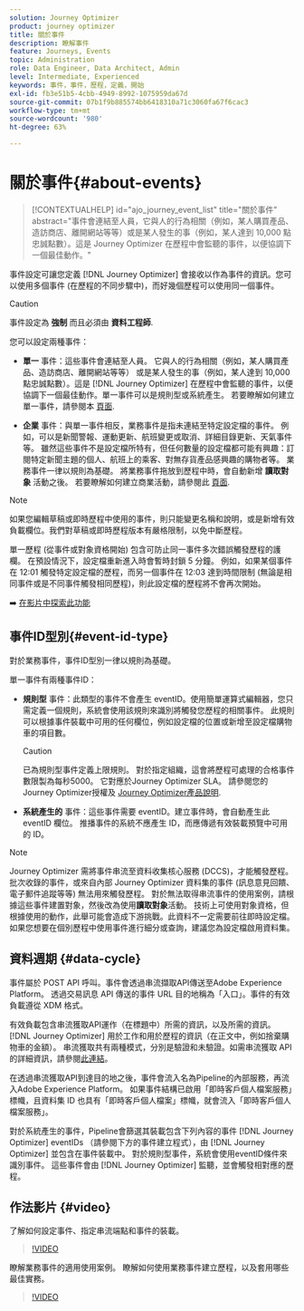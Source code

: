```yaml
---
solution: Journey Optimizer
product: journey optimizer
title: 關於事件
description: 瞭解事件
feature: Journeys, Events
topic: Administration
role: Data Engineer, Data Architect, Admin
level: Intermediate, Experienced
keywords: 事件，事件，歷程，定義，開始
exl-id: fb3e51b5-4cbb-4949-8992-1075959da67d
source-git-commit: 07b1f9b885574bb6418310a71c3060fa67f6cac3
workflow-type: tm+mt
source-wordcount: '980'
ht-degree: 63%

---
```


# 關於事件{#about-events}

>[!CONTEXTUALHELP]
>id="ajo_journey_event_list"
>title="關於事件"
>abstract="事件會連結至人員，它與人的行為相關（例如，某人購買產品、造訪商店、離開網站等等）或是某人發生的事（例如，某人達到 10,000 點忠誠點數）。這是 Journey Optimizer 在歷程中會監聽的事件，以便協調下一個最佳動作。"

事件設定可讓您定義 [!DNL Journey Optimizer] 會接收以作為事件的資訊。您可以使用多個事件 (在歷程的不同步驟中)，而好幾個歷程可以使用同一個事件。

>[!CAUTION]
>
>事件設定為 **強制** 而且必須由 **資料工程師**.

您可以設定兩種事件：

* **單一** 事件：這些事件會連結至人員。 它與人的行為相關（例如，某人購買產品、造訪商店、離開網站等等） 或是某人發生的事（例如，某人達到 10,000 點忠誠點數）。這是 [!DNL Journey Optimizer] 在歷程中會監聽的事件，以便協調下一個最佳動作。單一事件可以是規則型或系統產生。 若要瞭解如何建立單一事件，請參閱本 [頁面](../event/about-creating.md).

* **企業** 事件：與單一事件相反，業務事件是指未連結至特定設定檔的事件。 例如，可以是新聞警報、運動更新、航班變更或取消、詳細目錄更新、天氣事件等。 雖然這些事件不是設定檔所特有，但任何數量的設定檔都可能有興趣：訂閱特定新聞主題的個人、航班上的乘客、對無存貨產品感興趣的購物者等。 業務事件一律以規則為基礎。 將業務事件拖放到歷程中時，會自動新增 **讀取對象** 活動之後。 若要瞭解如何建立商業活動，請參閱此 [頁面](../event/about-creating-business.md).


>[!NOTE]
>
>如果您編輯草稿或即時歷程中使用的事件，則只能變更名稱和說明，或是新增有效負載欄位。我們對草稿或即時歷程版本有嚴格限制，以免中斷歷程。

單一歷程 (從事件或對象資格開始) 包含可防止同一事件多次錯誤觸發歷程的護欄。 在預設情況下，設定檔重新進入時會暫時封鎖 5 分鐘。 例如，如果某個事件在 12:01 觸發特定設定檔的歷程，而另一個事件在 12:03 達到時間限制 (無論是相同事件或是不同事件觸發相同歷程)，則此設定檔的歷程將不會再次開始。

➡️ [在影片中探索此功能](#video)

## 事件ID型別{#event-id-type}

對於業務事件，事件ID型別一律以規則為基礎。

單一事件有兩種事件ID：

* **規則型** 事件：此類型的事件不會產生 eventID。使用簡單運算式編輯器，您只需定義一個規則，系統會使用該規則來識別將觸發您歷程的相關事件。 此規則可以根據事件裝載中可用的任何欄位，例如設定檔的位置或新增至設定檔購物車的項目數。

  >[!CAUTION]
  >
  >已為規則型事件定義上限規則。 對於指定組織，這會將歷程可處理的合格事件數限製為每秒5000。 它對應於Journey Optimizer SLA。 請參閱您的Journey Optimizer授權及 [Journey Optimizer產品說明](https://helpx.adobe.com/tw/legal/product-descriptions/adobe-journey-optimizer.html).

* **系統產生的** 事件：這些事件需要 eventID。建立事件時，會自動產生此 eventID 欄位。 推播事件的系統不應產生 ID，而應傳遞有效裝載預覽中可用的 ID。

>[!NOTE]
>
>Journey Optimizer 需將事件串流至資料收集核心服務 (DCCS)，才能觸發歷程。 批次收錄的事件，或來自內部 Journey Optimizer 資料集的事件 (訊息意見回饋、電子郵件追蹤等等) 無法用來觸發歷程。 對於無法取得串流事件的使用案例，請根據這些事件建置對象，然後改為使用&#x200B;**讀取對象**&#x200B;活動。 技術上可使用對象資格，但根據使用的動作，此舉可能會造成下游挑戰。此資料不一定需要前往即時設定檔。 如果您想要在個別歷程中使用事件進行細分或查詢，建議您為設定檔啟用資料集。

## 資料週期 {#data-cycle}

事件屬於 POST API 呼叫。事件會透過串流擷取API傳送至Adobe Experience Platform。 透過交易訊息 API 傳送的事件 URL 目的地稱為「入口」。事件的有效負載遵從 XDM 格式。

有效負載包含串流獲取API運作（在標題中）所需的資訊，以及所需的資訊。 [!DNL Journey Optimizer] 用於工作和用於歷程的資訊（在正文中，例如捨棄購物車的金額）。 串流獲取共有兩種模式，分別是驗證和未驗證。如需串流獲取 API 的詳細資訊，請參閱[此連結](https://experienceleague.adobe.com/docs/experience-platform/xdm/api/getting-started.html?lang=zh-Hant)。

在透過串流獲取API到達目的地之後，事件會流入名為Pipeline的內部服務，再流入Adobe Experience Platform。 如果事件結構已啟用「即時客戶個人檔案服務」標幟，且資料集 ID 也具有「即時客戶個人檔案」標幟，就會流入「即時客戶個人檔案服務」。

對於系統產生的事件，Pipeline會篩選其裝載包含下列內容的事件 [!DNL Journey Optimizer] eventIDs （請參閱下方的事件建立程式），由 [!DNL Journey Optimizer] 並包含在事件裝載中。 對於規則型事件，系統會使用eventID條件來識別事件。 這些事件會由 [!DNL Journey Optimizer] 監聽，並會觸發相對應的歷程。

## 作法影片 {#video}

了解如何設定事件、指定串流端點和事件的裝載。

>[!VIDEO](https://video.tv.adobe.com/v/336253?quality=12)

瞭解業務事件的適用使用案例。 瞭解如何使用業務事件建立歷程，以及套用哪些最佳實務。

>[!VIDEO](https://video.tv.adobe.com/v/334234?quality=12)
